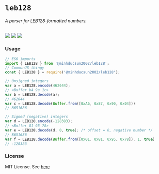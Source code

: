 # `leb128`
###### A parser for LEB128-formatted numbers.
![](https://img.shields.io/github/workflow/status/minhducsun2002/leb128/Jest%20tests?label=Jest%20tests)
![](https://img.shields.io/github/workflow/status/minhducsun2002/leb128/TypeScript%20compilation)
[![](https://img.shields.io/npm/v/@minhducsun2002/leb128)](https://www.npmjs.com/package/@minhducsun2002/leb128)

### Usage
```js
// ES6 imports
import { LEB128 } from '@minhducsun2002/leb128';
// CommonJS thingy
const { LEB128 } = require('@minhducsun2002/leb128');

// Unsigned integers
var a = LEB128.encode(462644);
// <Buffer b4 9e 1c>
var b = LEB128.decode(a);
// 462644
var c = LEB128.decode(Buffer.from([0xA6, 0x87, 0x90, 0x04]))
// 8651686

// Signed (negative) integers
var d = LEB128.encode(-128383);
// <Buffer 81 95 78>
var e = LEB128.decode(d, 0, true); /* offset = 0, negative number */
// 8651686
var f = LEB128.decode(Buffer.from([0x01, 0x81, 0x95, 0x78]), 1, true)
// -128383
```

### License 

MIT License. See [here](./LICENSE)

